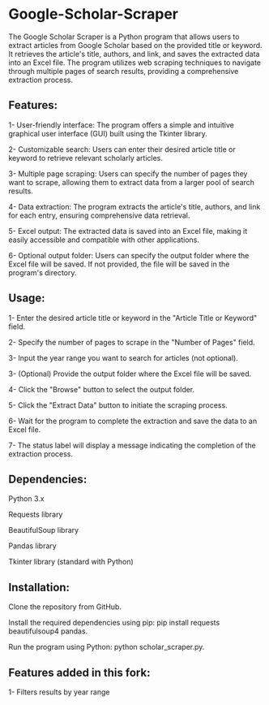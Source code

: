 # Google-Scholar-Scraper
The Google Scholar Scraper is a Python program that allows users to extract articles from Google Scholar based on the provided title or keyword. It retrieves the article's title, authors, and link, and saves the extracted data into an Excel file. The program utilizes web scraping techniques to navigate through multiple pages of search results, providing a comprehensive extraction process.


## Features:

1-  User-friendly interface: The program offers a simple and intuitive graphical user interface (GUI) built using the Tkinter library.

2- Customizable search: Users can enter their desired article title or keyword to retrieve relevant scholarly articles.

3- Multiple page scraping: Users can specify the number of pages they want to scrape, allowing them to extract data from a larger pool of search results.

4- Data extraction: The program extracts the article's title, authors, and link for each entry, ensuring comprehensive data retrieval.

5- Excel output: The extracted data is saved into an Excel file, making it easily accessible and compatible with other applications.

6- Optional output folder: Users can specify the output folder where the Excel file will be saved. If not provided, the file will be saved in the program's directory.

## Usage:

1- Enter the desired article title or keyword in the "Article Title or Keyword" field.

2- Specify the number of pages to scrape in the "Number of Pages" field.

3- Input the year range you want to search for articles (not optional). 

3- (Optional) Provide the output folder where the Excel file will be saved.

4- Click the "Browse" button to select the output folder.

5- Click the "Extract Data" button to initiate the scraping process.

6- Wait for the program to complete the extraction and save the data to an Excel file.

7- The status label will display a message indicating the completion of the extraction process.

## Dependencies:

Python 3.x

Requests library

BeautifulSoup library

Pandas library

Tkinter library (standard with Python)

## Installation:

Clone the repository from GitHub.

Install the required dependencies using pip: pip install requests beautifulsoup4 pandas.

Run the program using Python: python scholar_scraper.py.

## Features added in this fork:

1- Filters results by year range
